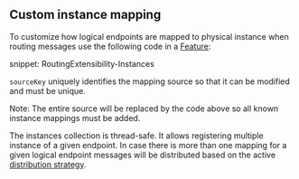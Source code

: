 ## Custom instance mapping

To customize how logical endpoints are mapped to physical instance when routing messages use the following code in a [Feature](/nservicebus/pipeline/features.md):

snippet: RoutingExtensibility-Instances

`sourceKey` uniquely identifies the mapping source so that it can be modified and must be unique.

Note: The entire source will be replaced by the code above so all known instance mappings must be added.

The instances collection is thread-safe. It allows registering multiple instance of a given endpoint. In case there is more than one mapping for a given logical endpoint messages will be distributed based on the active [distribution strategy](/transports/msmq/sender-side-distribution#message-distribution).